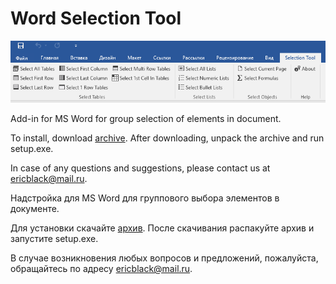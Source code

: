﻿# Word Selection Tool
![Screen](images/st_menu.png?raw=true)

Add-in for MS Word for group selection of elements in document.

To install, download [archive](https://github.com/BlackEric001/WordSelectionTool/releases/download/1.0/WordSelectionTool10012.zip). After downloading, unpack the archive and run setup.exe.



In case of any questions and suggestions, please contact us at ericblack@mail.ru.

Надстройка для MS Word для группового выбора элементов в документе.

Для установки скачайте [архив](https://github.com/BlackEric001/WordSelectionTool/releases/download/1.0/WordSelectionTool10012.zip). После скачивания распакуйте архив и запустите setup.exe.
                
В случае возникновения любых вопросов и предложений, пожалуйста, обращайтесь по адресу ericblack@mail.ru.
